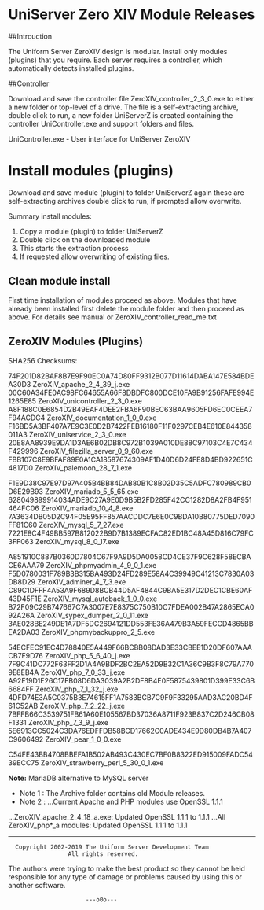 # UniServer Zero XIV Module Releases

##Introuction

 The Uniform Server ZeroXIV design is modular. Install only modules (plugins) that you require. Each server requires a controller,
 which automatically detects installed plugins.

##Controller

 Download and save the controller file ZeroXIV_controller_2_3_0.exe to either a new folder or top-level of a drive. The file is a
 self-extracting archive, double click to run, a new folder UniServerZ is created containing the controller UniController.exe
 and support folders and files.

 UniController.exe - User interface for UniServer ZeroXIV

# Install modules (plugins)

 Download and save module (plugin) to folder UniServerZ again these are self-extracting archives double click to run, if prompted
 allow overwrite.

 Summary install modules:
  1. Copy a module (plugin) to folder UniServerZ
  2. Double click on the downloaded module
  3. This starts the extraction process
  4. If requested allow overwriting of existing files.

## Clean module install

 First time installation of modules proceed as above. Modules that have already been installed first delete the
 module folder and then proceed as above. For details see manual or ZeroXIV_controller_read_me.txt 

## ZeroXIV Modules (Plugins)

 SHA256 Checksums:
 
 74F201D82BAF8B7E9F90EC0A74D80FF9312B077D11614DABA147E584BDEA30D3 ZeroXIV_apache_2_4_39_j.exe
 00C60A34FE0AC98FC64655A66F8DBDFC800DCE10FA9B91256FAFE994E1265E85 ZeroXIV_unicontroller_2_3_0.exe
 A8F188C0E6854D2B49EAF4DEE2FBA6F90BEC63BAA9605FD6EC0CEEA7F94ACDC4 ZeroXIV_documentation_1_0_0.exe
 F16BD5A3BF407A7E9C3E0D2B7422FEB16180F11F0297CEB4E610E844358011A3 ZeroXIV_uniservice_2_3_0.exe
 20E8AA8939E9DA1D3AE6B02DB8C972B1039A010DE88C97103C4E7C434F429996 ZeroXIV_filezilla_server_0_9_60.exe
 FBB107C8E9BFAF89E0A1CA18587674309AF1D40D6D24FE8D4BD922651C4817D0 ZeroXIV_palemoon_28_7_1.exe

 F1E9D38C97E97D97A405B4BB84DAB80B1C8B02D35C5ADFC780989CB0D6E29B93 ZeroXIV_mariadb_5_5_65.exe
 628049899914034ADE9C27A9E0D9B5B2FD285F42CC1282D8A2FB4F951464FC06 ZeroXIV_mariadb_10_4_8.exe
 7A3634DB05D2C94F05E95FF857AACDDC7E6E0C9BDA10B80775DED7090FF81C60 ZeroXIV_mysql_5_7_27.exe
 7221E8C4F49BB597B812022B9D7B1389ECFAC82ED1BC48A45D816C79FC3FF063 ZeroXIV_mysql_8_0_17.exe
 
 A851910C887B0360D7804C67F9A9D5DA0058CD4CE37F9C628F58ECBACE6AAA79 ZeroXIV_phpmyadmin_4_9_0_1.exe
 F5D0780031F789B3B315BA493D24FD289E58A4C39949C41213C7830A03DB8D29 ZeroXIV_adminer_4_7_3.exe
 C89C1DFFF4A53A9F689D8BCB44D5AF4844C9BA5E317D2DEC1CBE60AF43D45F1E ZeroXIV_mysql_autoback_1_0_0.exe
 B72F09C29B747667C7A3007E7E8375C750B10C7FDEA002B47A2865ECA092A26A ZeroXIV_sypex_dumper_2_0_11.exe
 3AE028BE249DE1A7DF5DC2694121DD553FE36A479B3A59FECCD4865BBEA2DA03 ZeroXIV_phpmybackuppro_2_5.exe

 54ECFEC91EC4D78840E5A449F66BCBB08DAD3E33CBEE1D20DF607AAACB7F9D76 ZeroXIV_php_5_6_40_j.exe
 7F9C41DC772F63FF2D1A4A9BDF2BC2EA52D9B32C1A36C9B3F8C79A7709E8EB4A ZeroXIV_php_7_0_33_j.exe
 A92F19D1E26C17FB08D6DA3039A2B2DF8B4E0F5875439801D399E33C6B6684FF ZeroXIV_php_7_1_32_j.exe
 4DFD74E3A5C0375B3E74615FF1A7583BCB7C9F9F33295AAD3AC20BD4F61C52AB ZeroXIV_php_7_2_22_j.exe
 7BFFB66C3539751FB61A60E105567BD37036A8711F923B837C2D246CB08F1331 ZeroXIV_php_7_3_9_j.exe
 5E6913CC5024C3DA76EDFFDB58BCD17662C0ADE434E9D80DB4B7A407C9606492 ZeroXIV_pear_1_0_0.exe 
 
 C54FE43BB4708BBEFA1B502AB493C430EC7BF0B8322ED915009FADC5439ECC75 ZeroXIV_strawberry_perl_5_30_0_1.exe

 **Note:**
 MariaDB alternative to MySQL server

 - Note 1 : The Archive folder contains old Module releases.
 - Note 2 :
 ...Current Apache and PHP modules use OpenSSL 1.1.1

 ...ZeroXIV_apache_2_4_18_a.exe: Updated OpenSSL 1.1.1 to 1.1.1
 ...All ZeroXIV_php*_a modules:  Updated OpenSSL 1.1.1 to 1.1.1

---------------------------------------------------------------------
      Copyright 2002-2019 The Uniform Server Development Team
                     All rights reserved.

The authors were trying to make the best product so they cannot be
held responsible for any type of damage or problems caused by using
this or another software.

                          ---o0o---